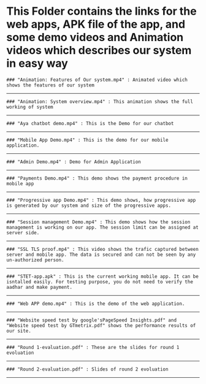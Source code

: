 # This Folder contains the links for the web apps, APK file of the app, and some demo videos and Animation videos which describes our system in easy way
```
### "Animation: Features of Our system.mp4" : Animated video which shows the features of our system
```
---
```
### "Animation: System overview.mp4" : This animation shows the full working of system 
```
---
```
### "Aya chatbot demo.mp4" : This is the Demo for our chatbot 
```
---
```
### "Mobile App Demo.mp4" : This is the demo for our mobile application. 
```
---
```
### "Admin Demo.mp4" : Demo for Admin Application
```
---
```
### "Payments Demo.mp4" : This demo shows the payment procedure in mobile app
```
---
```
### "Progressive app Demo.mp4" : This demo shows, how progressive app is generated by our system and size of the progressive apps.
```
--- 
```
### "Session management Demo.mp4" : This demo shows how the session management is working on our app. The session limit can be assigned at server side. 
```
---
```
### "SSL TLS proof.mp4" : This video shows the trafic captured between server and mobile app. The data is secured and can not be seen by any un-authorized person.
```
---
```
### "STET-app.apk" : This is the current working mobile app. It can be isntalled easily. For testing purpose, you do not need to verify the aadhar and make payment. 
```
---
```
### "Web APP demo.mp4" : This is the demo of the web application. 
```
---
```
### "Website speed test by google'sPageSpeed Insights.pdf" and "Website speed test by GTmetrix.pdf" shows the performance results of our site. 
```
--- 
```
### "Round 1-evaluation.pdf" : These are the slides for round 1 evoluation 
```
---
```
### "Round 2-evaluation.pdf" : Slides of round 2 evoluation
```
---

